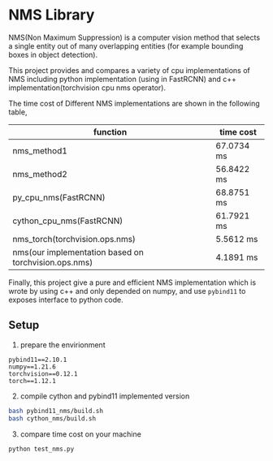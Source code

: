 # NMS Library

NMS(Non Maximum Suppression) is a computer vision method that selects a single entity out of many overlapping entities (for example bounding boxes in object detection).

This project provides and compares a variety of cpu implementations of NMS including python implementation (using in FastRCNN) and c++ implementation(torchvision cpu nms operator).


The time cost of Different NMS implementations are shown in the following table,

| function                                             | time cost  |
| ---------------------------------------------------- | ---------- |
| nms_method1                                          | 67.0734 ms |
| nms_method2                                          | 56.8422 ms |
| py_cpu_nms(FastRCNN)                                 | 68.8751 ms |
| cython_cpu_nms(FastRCNN)                             | 61.7921 ms |
| nms_torch(torchvision.ops.nms)                       | 5.5612 ms  |
| nms(our implementation based on torchvision.ops.nms) | 4.1891 ms  |


Finally, this project give a pure and efficient NMS implementation which is wrote by using c++ and only depended on numpy, and use `pybind11` to exposes interface to python code.


## Setup

1. prepare the envirionment

```
pybind11==2.10.1
numpy==1.21.6
torchvision==0.12.1
torch==1.12.1
```

2. compile cython and pybind11 implemented version

```bash
bash pybind11_nms/build.sh
bash cython_nms/build.sh
```

3. compare time cost on your machine

```
python test_nms.py
```